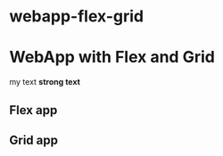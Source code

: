 # webapp-flex-grid

# WebApp with Flex and Grid

my text **strong text**

## Flex app

## Grid app


